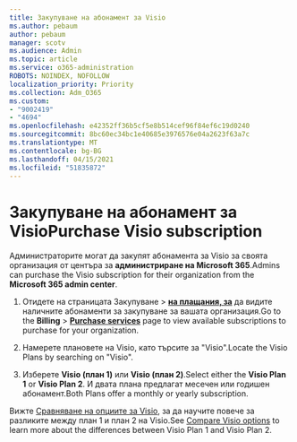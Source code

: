 ```yaml
---
title: Закупуване на абонамент за Visio
ms.author: pebaum
author: pebaum
manager: scotv
ms.audience: Admin
ms.topic: article
ms.service: o365-administration
ROBOTS: NOINDEX, NOFOLLOW
localization_priority: Priority
ms.collection: Adm_O365
ms.custom:
- "9002419"
- "4694"
ms.openlocfilehash: e42352ff36b5cf5e8b514cef96f84ef6c19d0240
ms.sourcegitcommit: 8bc60ec34bc1e40685e3976576e04a2623f63a7c
ms.translationtype: MT
ms.contentlocale: bg-BG
ms.lasthandoff: 04/15/2021
ms.locfileid: "51835872"
---
```

# <a name="purchase-visio-subscription"></a><span data-ttu-id="5699f-102">Закупуване на абонамент за Visio</span><span class="sxs-lookup"><span data-stu-id="5699f-102">Purchase Visio subscription</span></span>

<span data-ttu-id="5699f-103">Администраторите могат да закупят абонамента за Visio за своята организация от центъра за **администриране на Microsoft 365**.</span><span class="sxs-lookup"><span data-stu-id="5699f-103">Admins can purchase the Visio subscription for their organization from the **Microsoft 365 admin center**.</span></span>

1. <span data-ttu-id="5699f-104">Отидете на страницата Закупуване  >  **[на плащания, за](https://go.microsoft.com/fwlink/p/?linkid=868433)** да видите наличните абонаменти за закупуване за вашата организация.</span><span class="sxs-lookup"><span data-stu-id="5699f-104">Go to the **Billing** > **[Purchase services](https://go.microsoft.com/fwlink/p/?linkid=868433)** page to view available subscriptions to purchase for your organization.</span></span>

2. <span data-ttu-id="5699f-105">Намерете плановете на Visio, като търсите за "Visio".</span><span class="sxs-lookup"><span data-stu-id="5699f-105">Locate the Visio Plans by searching on "Visio".</span></span>

3. <span data-ttu-id="5699f-106">Изберете **Visio (план 1)** или **Visio (план 2)**.</span><span class="sxs-lookup"><span data-stu-id="5699f-106">Select either the **Visio Plan 1** or **Visio Plan 2**.</span></span> <span data-ttu-id="5699f-107">И двата плана предлагат месечен или годишен абонамент.</span><span class="sxs-lookup"><span data-stu-id="5699f-107">Both Plans offer a monthly or yearly subscription.</span></span>

<span data-ttu-id="5699f-108">Вижте [Сравняване на опциите за Visio](https://products.office.com/Visio/microsoft-visio-plans-and-pricing-compare-visio-options), за да научите повече за разликите между план 1 и план 2 на Visio.</span><span class="sxs-lookup"><span data-stu-id="5699f-108">See [Compare Visio options](https://products.office.com/Visio/microsoft-visio-plans-and-pricing-compare-visio-options) to learn more about the differences between Visio Plan 1 and Visio Plan 2.</span></span>
